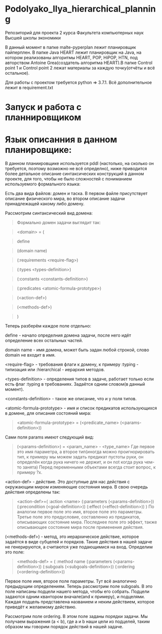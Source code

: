 # Podolyako_Ilya_hierarchical_planning

Репозиторий для проекта 2 курса Факультета компьютерных наук Высшей школы экономики

В данный момент в папке malte-pyperplan лежит планировщик пайперплен. В папке Java HEART лежит планировщик на Java, на котором реализованы алгоритмы HEART, POP, HiPOP, HTN, под авторством Antoine Grea(создатель алгоритма HEART).В папке Control point 1 и Control point 2 лежат материалы за каждую точку(отчёты и всё остальное).

Для работы с проектом требуется python => 3.7.1. Всё дополнительное лежит в requirement.txt


# Запуск и работа с планнировщиком


# Язык описанния в данном планировщике:
В данном планиировщике используется pddl (настолько, на сколько он требуется, поэтому возможно не всё определно), ниже приводится более детальное описание синтаксических конструкций в данном проекте, для того, чтобы не было сложностей с пониманием используемого формального языка:

Есть два вида файлов: домен и таска. В первом файле присутствует описание физического мира, во втором описание задачи принадлежащей какому либо домену.

Рассмотрим синтаксический вид домена:

>Формально домен задачи выглядит так:

>\<domain\> = (

>define

>(domain name)

>(:requirements \<require-flag\>)

>(:types \<types-definition\>)

>(:constants \<constants-definition\>)
  
>(:predicates \<atomic-formula-prototype\>)

>(\<action-def\>)

>(\<methods-def\>)

>)

Теперь разберём каждое поле отдельно:

define - начало определния домена задачи, после него идёт определение всех остальных частей.

domain name - имя домена, может быть задан любой строкой, слово domain не входит в имя.

\<require-flag\> - требования флаги к домену, к примеру :typing - типизация или :hierarchical - иерархия методов.

\<types-definition\> - определения типов в задаче, работает только если есть флаг :typing в требованиях. Задаётся одним словом(в данный момент).

\<constants-definition\> - такое же описание, что и у поля типов.

<atomic-formula-prototype\> - имя и список предикатов использующихся в домене, для описания состояний мира:

> \<atomic-formula-prototype\>	=	(\<predicate_name\> (\<params-definition\>))

Сами поля params имеют следующий вид:

>(\<params-definition\>) = 	<param_name> - <type_name>
Где первое это имя параметра, а второе тип(иногда можно проигнорировать тип, к примеру мы можем задать предикат пустоты руки, он определён когда рука ничего не держит, и он not когда рука чем-то занята)
Перед переменными объектами всегда стоит вопрос, к примеру ?x.

\<action-def\> - действие. Это доступные для нас действия с окружающим миром изменяющие состояния мира. В свою очередь действия определены так:
>\<action-def\>=(
>:action	\<name\>
>(:parameters (\<params-definition\>))
>(:precondition (\<goal-definition\>))
>(:effect (\<effect-definition\>))
>)
По аналогии первое поле это имя, второе поле это параметры. Третье поле это предусловие, составленно из предикатов, описывающих состояние мира. Последнее поле это эффект, также описывающее состояние мира после применения действия.

(\<methods-def\>) - метод, это иерархическое действие, которое задаётся в виде субцелей и порядков. Такие действия в нашей задаче не генерируются, а считаются уже подающимися на вход. Определим это поле:

> \<methods-def\> = (
>:method name
>(:parameters (\<params-definition\>))
>(:subgoals (\<subgoals-definition\>))
>(:ordering (\<ordering-definition\>))

Первое поле имя, второе поле параметры. Тут всё аналогично предыдущим определениям. Теперь рассмотрим поле subgoals. В это поле написаны подцели нашего метода, чтобы его собрать. Подцели задаются одним квантором вначале(and к примеру), и подцелями. Каждая подцель представлена названием и неким действием, которое приведёт к желаемому действию. 

Рассмотрим поле ordering. В этом поле заданы порядки задачи. Мы получаем выражения (a < b), где a и b наши цели из подцелей, таким образом мы говорим порядок действий в нашей задаче.












